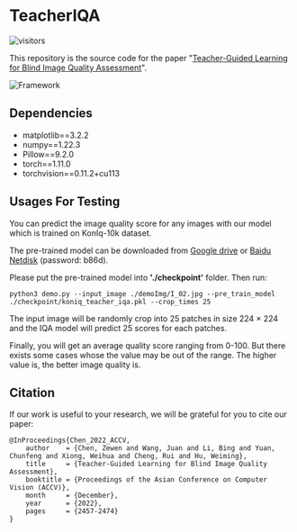 # TeacherIQA

![visitors](https://visitor-badge.laobi.icu/badge?page_id=chencn2020/TeacherIQA)

This repository is the source code for the paper "[Teacher-Guided Learning for Blind Image Quality Assessment](https://openaccess.thecvf.com/content/ACCV2022/html/Chen_Teacher-Guided_Learning_for_Blind_Image_Quality_Assessment_ACCV_2022_paper.html)".

![Framework](./pic/framework.jpg)

## Dependencies

- matplotlib==3.2.2
- numpy==1.22.3
- Pillow==9.2.0
- torch==1.11.0
- torchvision==0.11.2+cu113

## Usages For Testing


You can predict the image quality score for any images with our model which is trained on KonIq-10k dataset.

The pre-trained model can be downloaded from [Google drive](https://drive.google.com/file/d/1iNhJQpUWSAkwSfDbfXzu834gm7NoT3m0/view?usp=sharing) or [Baidu Netdisk](https://pan.baidu.com/s/1aE8_stfHexjzPECyk1YlwA) (password: b86d).

Please put the pre-trained model into **'./checkpoint'** folder. Then run:

```
python3 demo.py --input_image ./demoImg/I_02.jpg --pre_train_model ./checkpoint/koniq_teacher_iqa.pkl --crop_times 25
```

The input image will be randomly crop into 25 patches in size 224 × 224 and the IQA model will predict 25 scores for each patches.

Finally, you will get an average quality score ranging from 0-100. But there exists some cases whose the value may be out of the range. The higher value is, the better image quality is.


## Citation
If our work is useful to your research, we will be grateful for you to cite our paper:
```
@InProceedings{Chen_2022_ACCV,
    author    = {Chen, Zewen and Wang, Juan and Li, Bing and Yuan, Chunfeng and Xiong, Weihua and Cheng, Rui and Hu, Weiming},
    title     = {Teacher-Guided Learning for Blind Image Quality Assessment},
    booktitle = {Proceedings of the Asian Conference on Computer Vision (ACCV)},
    month     = {December},
    year      = {2022},
    pages     = {2457-2474}
}

